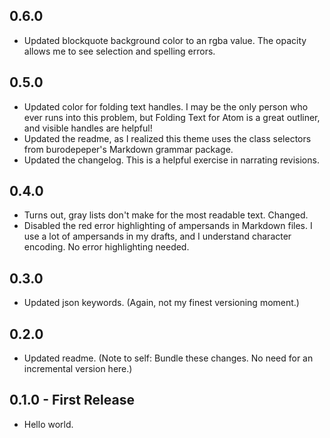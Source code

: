 ## 0.6.0
* Updated blockquote background color to an rgba value. The opacity allows me to see selection and spelling errors.

## 0.5.0
* Updated color for folding text handles. I may be the only person who ever runs into this problem, but Folding Text for Atom is a great outliner, and visible handles are helpful!
* Updated the readme, as I realized this theme uses the class selectors from burodepeper's Markdown grammar package.
* Updated the changelog. This is a helpful exercise in narrating revisions.

## 0.4.0
* Turns out, gray lists don't make for the most readable text. Changed.
* Disabled the red error highlighting of ampersands in Markdown files. I use a lot of ampersands in my drafts, and I understand character encoding. No error highlighting needed.

## 0.3.0
* Updated json keywords. (Again, not my finest versioning moment.)

## 0.2.0
* Updated readme. (Note to self: Bundle these changes. No need for an incremental version here.)

## 0.1.0 - First Release
* Hello world.
